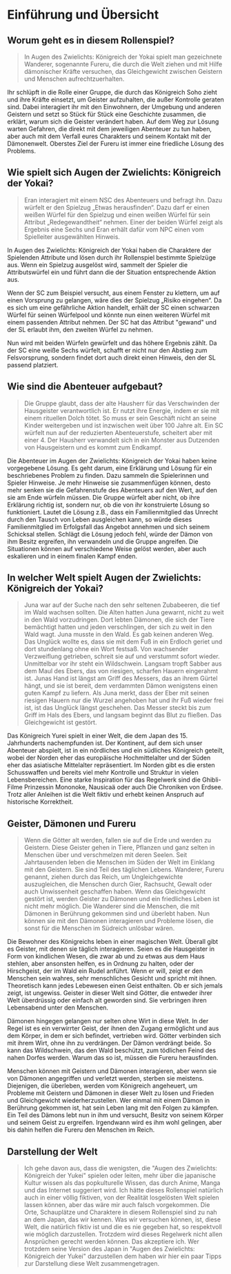 # Einführung und Übersicht

## Worum geht es in diesem Rollenspiel?

> In Augen des Zwielichts: Königreich der Yokai spielt man gezeichnete Wanderer, sogenannte Fureru, die durch die Welt ziehen und mit Hilfe dämonischer Kräfte versuchen, das Gleichgewicht zwischen Geistern und Menschen aufrechtzuerhalten.

Ihr schlüpft in die Rolle einer Gruppe, die durch das Königreich Soho zieht und ihre Kräfte einsetzt, um Geister aufzuhalten, die außer Kontrolle geraten sind. Dabei interagiert ihr mit den Einwohnern, der Umgebung und anderen Geistern und setzt so Stück für Stück eine Geschichte zusammen, die erklärt, warum sich die Geister verändert haben. Auf dem Weg zur Lösung warten Gefahren, die direkt mit dem jeweiligen Abenteuer zu tun haben, aber auch mit dem Verfall eures Charakters und seinem Kontakt mit der Dämonenwelt. Oberstes Ziel der Fureru ist immer eine friedliche Lösung des Problems.

## Wie spielt sich Augen der Zwielichts: Königreich der Yokai?

> Eran interagiert mit einem NSC des Abenteuers und befragt ihn. Dazu würfelt er den Spielzug „Etwas herausfinden“. Dazu darf er einen weißen Würfel für den Spielzug und einen weißen Würfel für sein Attribut „Redegewandtheit“ nehmen. Einer der beiden Würfel zeigt als Ergebnis eine Sechs und Eran erhält dafür vom NPC einen vom Spielleiter ausgewählten Hinweis.

In Augen des Zwielichts: Königreich der Yokai haben die Charaktere der Spielenden Attribute und lösen durch ihr Rollenspiel bestimmte Spielzüge aus. Wenn ein Spielzug ausgelöst wird, sammelt der Spieler die Attributswürfel ein und führt dann die der Situation entsprechende Aktion aus.

Wenn der SC zum Beispiel versucht, aus einem Fenster zu klettern, um auf einen Vorsprung zu gelangen, wäre dies der Spielzug „Risiko eingehen“. Da es sich um eine gefährliche Aktion handelt, erhält der SC einen schwarzen Würfel für seinen Würfelpool und könnte nun einen weiteren Würfel mit einem passenden Attribut nehmen. Der SC hat das Attribut "gewand" und der SL erlaubt ihm, den zweiten Würfel zu nehmen.

Nun wird mit beiden Würfeln gewürfelt und das höhere Ergebnis zählt. Da der SC eine weiße Sechs würfelt, schafft er nicht nur den Abstieg zum Felsvorsprung, sondern findet dort auch direkt einen Hinweis, den der SL passend platziert.

## Wie sind die Abenteuer aufgebaut?

> Die Gruppe glaubt, dass der alte Hausherr für das Verschwinden der Hausgeister verantwortlich ist. Er nutzt ihre Energie, indem er sie mit einem rituellen Dolch tötet. So muss er sein Geschäft nicht an seine Kinder weitergeben und ist inzwischen weit über 100 Jahre alt. Ein SC würfelt nun auf der reduzierten Abenteuerstufe, scheitert aber mit einer 4. Der Hausherr verwandelt sich in ein Monster aus Dutzenden von Hausgeistern und es kommt zum Endkampf.

Die Abenteuer im Augen der Zwielichts: Königreich der Yokai haben keine vorgegebene Lösung. Es geht darum, eine Erklärung und Lösung für ein beschriebenes Problem zu finden. Dazu sammeln die Spielerinnen und Spieler Hinweise. Je mehr Hinweise sie zusammenfügen können, desto mehr senken sie die Gefahrenstufe des Abenteuers auf den Wert, auf den sie am Ende würfeln müssen. Die Gruppe würfelt aber nicht, ob ihre Erklärung richtig ist, sondern nur, ob die von ihr konstruierte Lösung so funktioniert. Lautet die Lösung z.B., dass ein Familienmitglied das Unrecht durch den Tausch von Leben ausgleichen kann, so würde dieses Familienmitglied im Erfolgsfall das Angebot annehmen und sich seinem Schicksal stellen. Schlägt die Lösung jedoch fehl, würde der Dämon von ihm Besitz ergreifen, ihn verwandeln und die Gruppe angreifen. Die Situationen können auf verschiedene Weise gelöst werden, aber auch eskalieren und in einem finalen Kampf enden.

## In welcher Welt spielt Augen der Zwielichts: Königreich der Yokai?

> Juna war auf der Suche nach den sehr seltenen Zubabeeren, die tief im Wald wachsen sollten. Die Alten hatten Juna gewarnt, nicht zu weit in den Wald vorzudringen. Dort lebten Dämonen, die sich der Tiere bemächtigt hatten und jeden verschlingen, der sich zu weit in den Wald wagt. Juna musste in den Wald. Es gab keinen anderen Weg. Das Unglück wollte es, dass sie mit dem Fuß in ein Erdloch geriet und dort stundenlang ohne ein Wort festsaß. Von wachsender Verzweiflung getrieben, schreit sie auf und verstummt sofort wieder. Unmittelbar vor ihr steht ein Wildschwein. Langsam tropft Sabber aus dem Maul des Ebers, das von riesigen, scharfen Hauern eingerahmt ist. Junas Hand ist längst am Griff des Messers, das an ihrem Gürtel hängt, und sie ist bereit, dem verdammten Dämon wenigstens einen guten Kampf zu liefern. Als Juna merkt, dass der Eber mit seinen riesigen Hauern nur die Wurzel angehoben hat und ihr Fuß wieder frei ist, ist das Unglück längst geschehen. Das Messer steckt bis zum Griff im Hals des Ebers, und langsam beginnt das Blut zu fließen. Das Gleichgewicht ist gestört.

Das Königreich Yurei spielt in einer Welt, die dem Japan des 15. Jahrhunderts nachempfunden ist. Der Kontinent, auf dem sich unser Abenteuer abspielt, ist in ein nördliches und ein südliches Königreich geteilt, wobei der Norden eher das europäische Hochmittelalter und der Süden eher das asiatische Mittelalter repräsentiert. Im Norden gibt es die ersten Schusswaffen und bereits viel mehr Kontrolle und Struktur in vielen Lebensbereichen. Eine starke Inspiration für das Regelwerk sind die Ghibli-Filme Prinzessin Mononoke, Nausicaä oder auch Die Chroniken von Erdsee. Trotz aller Anleihen ist die Welt fiktiv und erhebt keinen Anspruch auf historische Korrektheit.

## Geister, Dämonen und Fureru

> Wenn die Götter alt werden, fallen sie auf die Erde und werden zu Geistern. Diese Geister gehen in Tiere, Pflanzen und ganz selten in Menschen über und verschmelzen mit deren Seelen. Seit Jahrtausenden leben die Menschen im Süden der Welt im Einklang mit den Geistern. Sie sind Teil des täglichen Lebens. Wanderer, Fureru genannt, ziehen durch das Reich, um Ungleichgewichte auszugleichen, die Menschen durch Gier, Rachsucht, Gewalt oder auch Unwissenheit geschaffen haben. Wenn das Gleichgewicht gestört ist, werden Geister zu Dämonen und ein friedliches Leben ist nicht mehr möglich. Die Wanderer sind die Menschen, die mit Dämonen in Berührung gekommen sind und überlebt haben. Nun können sie mit den Dämonen interagieren und Probleme lösen, die sonst für die Menschen im Südreich unlösbar wären.

Die Bewohner des Königreichs leben in einer magischen Welt. Überall gibt es Geister, mit denen sie täglich interagieren. Seien es die Hausgeister in Form von kindlichen Wesen, die zwar ab und zu etwas aus dem Haus stehlen, aber ansonsten helfen, es in Ordnung zu halten, oder der Hirschgeist, der im Wald ein Rudel anführt. Wenn er will, zeigt er den Menschen sein wahres, sehr menschliches Gesicht und spricht mit ihnen. Theoretisch kann jedes Lebewesen einen Geist enthalten. Ob er sich jemals zeigt, ist ungewiss. Geister in dieser Welt sind Götter, die entweder ihrer Welt überdrüssig oder einfach alt geworden sind. Sie verbringen ihren Lebensabend unter den Menschen.

Dämonen hingegen gelangen nur selten ohne Wirt in diese Welt. In der Regel ist es ein verwirrter Geist, der ihnen den Zugang ermöglicht und aus dem Körper, in dem er sich befindet, vertrieben wird. Götter verbinden sich mit ihrem Wirt, ohne ihn zu verdrängen. Der Dämon verdrängt beide. So kann das Wildschwein, das den Wald beschützt, zum tödlichen Feind des nahen Dorfes werden. Warum das so ist, müssen die Fureru herausfinden.

Menschen können mit Geistern und Dämonen interagieren, aber wenn sie von Dämonen angegriffen und verletzt werden, sterben sie meistens. Diejenigen, die überleben, werden vom Königreich angeheuert, um Probleme mit Geistern und Dämonen in dieser Welt zu lösen und Frieden und Gleichgewicht wiederherzustellen. Wer einmal mit einem Dämon in Berührung gekommen ist, hat sein Leben lang mit den Folgen zu kämpfen. Ein Teil des Dämons lebt nun in ihm und versucht, Besitz von seinem Körper und seinem Geist zu ergreifen. Irgendwann wird es ihm wohl gelingen, aber bis dahin helfen die Fureru den Menschen im Reich.

## Darstellung der Welt

> Ich gehe davon aus, dass die wenigsten, die "Augen des Zwielichts: Königreich der Yukei" spielen oder leiten, mehr über die japanische Kultur wissen als das popkulturelle Wissen, das durch Anime, Manga und das Internet suggeriert wird. Ich hätte dieses Rollenspiel natürlich auch in einer völlig fiktiven, von der Realität losgelösten Welt spielen lassen können, aber das wäre mir auch falsch vorgekommen. Die Orte, Schauplätze und Charaktere in diesem Rollenspiel sind zu nah an dem Japan, das wir kennen. Was wir versuchen können, ist, diese Welt, die natürlich fiktiv ist und die es nie gegeben hat, so respektvoll wie möglich darzustellen. Trotzdem wird dieses Regelwerk nicht allen Ansprüchen gerecht werden können. Das akzeptiere ich. Wer trotzdem seine Version des Japan in "Augen des Zwielichts: Königreich der Yukei" darzustellen dem haben wir hier ein paar Tipps zur Darstellung diese Welt zusammengetragen.



